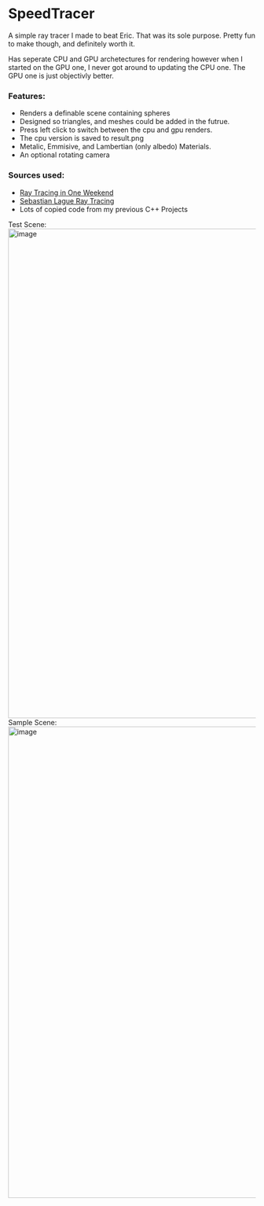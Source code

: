 # SpeedTracer

A simple ray tracer I made to beat Eric. That was its sole purpose. Pretty fun to make though, and definitely worth it.

Has seperate CPU and GPU archetectures for rendering however when I started on the GPU one, I never got around to updating the CPU one. The GPU one is just objectivly better.

### Features:
* Renders a definable scene containing spheres
* Designed so triangles, and meshes could be added in the futrue.
* Press left click to switch between the cpu and gpu renders.
* The cpu version is saved to result.png
* Metalic, Emmisive, and Lambertian (only albedo) Materials.
* An optional rotating camera

### Sources used:
* [Ray Tracing in One Weekend](https://raytracing.github.io/books/RayTracingInOneWeekend.html)
* [Sebastian Lague Ray Tracing](https://github.com/SebLague/Ray-Tracing/tree/Episode01)
* Lots of copied code from my previous C++ Projects

Test Scene:
<img width="1919" height="997" alt="image" src="https://github.com/user-attachments/assets/5ef0d92f-0ca3-4b33-80d0-367d5e2cd4ea" />
Sample Scene:
<img width="1919" height="960" alt="image" src="https://github.com/user-attachments/assets/bbc72ad0-dae1-44a5-af3a-b5064a6b8d56" />

